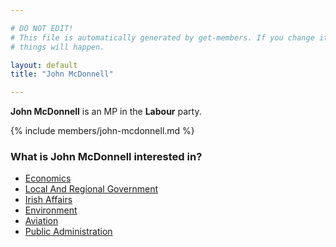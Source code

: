 ```yaml
---

# DO NOT EDIT!
# This file is automatically generated by get-members. If you change it, bad
# things will happen.

layout: default
title: "John McDonnell"

---
```


**John McDonnell** is an MP in the **Labour** party.

{% include members/john-mcdonnell.md %}

### What is John McDonnell interested in?


* [Economics](/interests/economics.html)
* [Local And Regional Government](/interests/local-and-regional-government.html)
* [Irish Affairs](/interests/irish-affairs.html)
* [Environment](/interests/environment.html)
* [Aviation](/interests/aviation.html)
* [Public Administration](/interests/public-administration.html)
